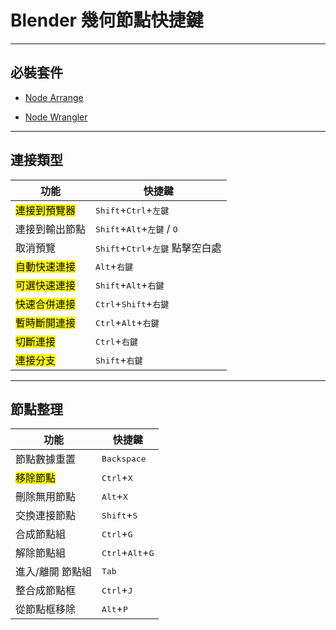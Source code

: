 # Blender 幾何節點快捷鍵

---

## 必裝套件

- [Node Arrange](https://docs.blender.org/manual/zh-hant/4.1/addons/node/node_arrange.html?utm_source=blender-4.1.1)

- [Node Wrangler](https://docs.blender.org/manual/en/4.1/addons/node/node_wrangler.html?utm_source=blender-4.1.1)

---

## 連接類型

| 功能                      | 快捷鍵                                                         |
| ------------------------- | -------------------------------------------------------------- |
| <mark>連接到預覽器</mark> | <kbd>Shift</kbd>+<kbd>Ctrl</kbd>+<kbd>左鍵</kbd>               |
| 連接到輸出節點            | <kbd>Shift</kbd>+<kbd>Alt</kbd>+<kbd>左鍵</kbd> / <kbd>O</kbd> |
| 取消預覽                  | <kbd>Shift</kbd>+<kbd>Ctrl</kbd>+<kbd>左鍵</kbd> 點擊空白處    |
| <mark>自動快速連接</mark> | <kbd>Alt</kbd>+<kbd>右鍵</kbd>                                 |
| <mark>可選快速連接</mark> | <kbd>Shift</kbd>+<kbd>Alt</kbd>+<kbd>右鍵</kbd>                |
| <mark>快速合併連接</mark> | <kbd>Ctrl</kbd>+<kbd>Shift</kbd>+<kbd>右鍵</kbd>               |
| <mark>暫時斷開連接</mark> | <kbd>Ctrl</kbd>+<kbd>Alt</kbd>+<kbd>右鍵</kbd>                 |
| <mark>切斷連接</mark>     | <kbd>Ctrl</kbd>+<kbd>右鍵</kbd>                                |
| <mark>連接分支</mark>     | <kbd>Shift</kbd>+<kbd>右鍵</kbd>                               |

---

## 節點整理

| 功能                  | 快捷鍵                                      |
| --------------------- | ------------------------------------------- |
| 節點數據重置          | <kbd>Backspace</kbd>                        |
| <mark>移除節點</mark> | <kbd>Ctrl</kbd>+<kbd>X</kbd>                |
| 刪除無用節點          | <kbd>Alt</kbd>+<kbd>X</kbd>                 |
| 交換連接節點          | <kbd>Shift</kbd>+<kbd>S</kbd>               |
| 合成節點組            | <kbd>Ctrl</kbd>+<kbd>G</kbd>                |
| 解除節點組            | <kbd>Ctrl</kbd>+<kbd>Alt</kbd>+<kbd>G</kbd> |
| 進入/離開 節點組      | <kbd>Tab</kbd>                              |
| 整合成節點框          | <kbd>Ctrl</kbd>+<kbd>J</kbd>                |
| 從節點框移除          | <kbd>Alt</kbd>+<kbd>P</kbd>                 |
